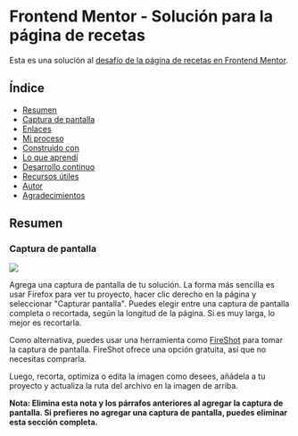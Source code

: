 # Frontend Mentor - Solución para la página de recetas

Esta es una solución al [desafío de la página de recetas en Frontend Mentor](https://www.frontendmentor.io/challenges/recipe-page-KiTsR8QQKm).

## Índice

- [Resumen](#resumen)
- [Captura de pantalla](#captura-de-pantalla)
- [Enlaces](#enlaces)
- [Mi proceso](#mi-proceso)
- [Construido con](#construido-con)
- [Lo que aprendí](#lo-que-aprendí)
- [Desarrollo continuo](#desarrollo-continuo)
- [Recursos útiles](#recursos-útiles)
- [Autor](#autor)
- [Agradecimientos](#agradecimientos)

## Resumen



### Captura de pantalla

![](./screenshot.jpg)

Agrega una captura de pantalla de tu solución. La forma más sencilla es usar Firefox para ver tu proyecto, hacer clic derecho en la página y seleccionar "Capturar pantalla". Puedes elegir entre una captura de pantalla completa o recortada, según la longitud de la página. Si es muy larga, lo mejor es recortarla.

Como alternativa, puedes usar una herramienta como [FireShot](https://getfireshot.com/) para tomar la captura de pantalla. FireShot ofrece una opción gratuita, así que no necesitas comprarla.

Luego, recorta, optimiza o edita la imagen como desees, añádela a tu proyecto y actualiza la ruta del archivo en la imagen de arriba.

**Nota: Elimina esta nota y los párrafos anteriores al agregar la captura de pantalla. Si prefieres no agregar una captura de pantalla, puedes eliminar esta sección completa.**
